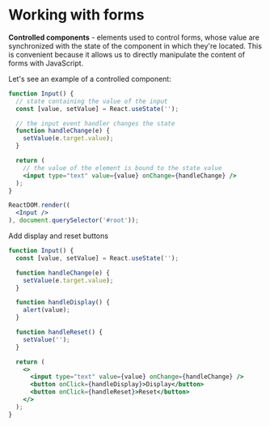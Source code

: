 # Working with forms

**Controlled components** - elements used to control forms, whose value are synchronized with the state of the component in which they're located. This is convenient because it allows us to directly manipulate the content of forms with JavaScript.

Let's see an example of a controlled component:
```jsx
function Input() {
  // state containing the value of the input
  const [value, setValue] = React.useState('');

  // the input event handler changes the state  
  function handleChange(e) {
    setValue(e.target.value);
  }

  return (
    // the value of the element is bound to the state value
    <input type="text" value={value} onChange={handleChange} />
  );
}

ReactDOM.render((
  <Input />
), document.querySelector('#root'));
```

Add display and reset buttons
```jsx
function Input() {
  const [value, setValue] = React.useState('');

  function handleChange(e) {
    setValue(e.target.value);
  }

  function handleDisplay() {
    alert(value);
  }

  function handleReset() {
    setValue('');
  }

  return (
    <>
      <input type="text" value={value} onChange={handleChange} />
      <button onClick={handleDisplay}>Display</button>
      <button onClick={handleReset}>Reset</button>
    </>
  );
}
```